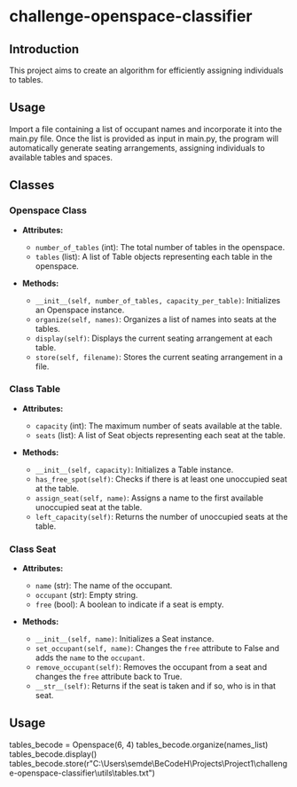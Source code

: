 # challenge-openspace-classifier

## Introduction

This project aims to create an algorithm for efficiently assigning individuals to tables.

## Usage

Import a file containing a list of occupant names and incorporate it into the main.py file. Once the list is provided as input in main.py, the program will automatically generate seating arrangements, assigning individuals to available tables and spaces.

## Classes

### Openspace Class
<ul>
    <li><strong>Attributes:</strong></li>
    <ul>
        <li><code>number_of_tables</code> (int): The total number of tables in the openspace.</li>
        <li><code>tables</code> (list): A list of Table objects representing each table in the openspace.</li>
    </ul>
</ul>

<ul>
    <li><strong>Methods:</strong></li>
    <ul>
        <li><code>__init__(self, number_of_tables, capacity_per_table)</code>: Initializes an Openspace instance.</li>
        <li><code>organize(self, names)</code>: Organizes a list of names into seats at the tables.</li>
        <li><code>display(self)</code>: Displays the current seating arrangement at each table.</li>
        <li><code>store(self, filename)</code>: Stores the current seating arrangement in a file.</li>
    </ul>
</ul>


### Class Table
<ul>
    <li><strong>Attributes:</strong></li>
    <ul>
        <li><code>capacity</code> (int): The maximum number of seats available at the table.</li>
        <li><code>seats</code> (list): A list of Seat objects representing each seat at the table.</li>
    </ul>
</ul>

<ul>
    <li><strong>Methods:</strong></li>
    <ul>
        <li><code>__init__(self, capacity)</code>: Initializes a Table instance.</li>
        <li><code>has_free_spot(self)</code>: Checks if there is at least one unoccupied seat at the table.</li>
        <li><code>assign_seat(self, name)</code>: Assigns a name to the first available unoccupied seat at the table.</li>
        <li><code>left_capacity(self)</code>: Returns the number of unoccupied seats at the table.</li>
    </ul>
</ul>


### Class Seat
<ul>
    <li><strong>Attributes:</strong></li>
    <ul>
        <li><code>name</code> (str): The name of the occupant.</li>
        <li><code>occupant</code> (str): Empty string.</li>
        <li><code>free</code> (bool): A boolean to indicate if a seat is empty.</li>
    </ul>
</ul>

<ul>
    <li><strong>Methods:</strong></li>
    <ul>
        <li><code>__init__(self, name)</code>: Initializes a Seat instance.</li>
        <li><code>set_occupant(self, name)</code>: Changes the <code>free</code> attribute to False and adds the <code>name</code> to the <code>occupant</code>.</li>
        <li><code>remove_occupant(self)</code>: Removes the occupant from a seat and changes the <code>free</code> attribute back to True.</li>
        <li><code>__str__(self)</code>: Returns if the seat is taken and if so, who is in that seat.</li>
    </ul>
</ul>


## Usage
tables_becode = Openspace(6, 4)
tables_becode.organize(names_list)
tables_becode.display()
tables_becode.store(r"C:\Users\semde\BeCodeH\Projects\Project1\challenge-openspace-classifier\utils\tables.txt")